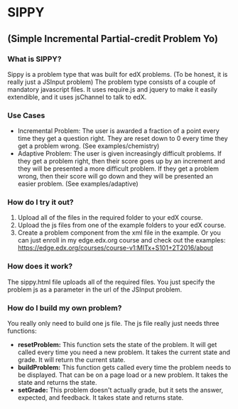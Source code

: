 # SIPPY
## (**S**imple **I**ncremental **P**artial-credit **P**roblem **Y**o)

### What is SIPPY?
Sippy is a problem type that was built for edX problems. (To be honest, it is really just a JSInput problem) 
The problem type consists of a couple of mandatory javascript files. It uses require.js and jquery to make it easily extendible, and it uses jsChannel to talk to edX.

### Use Cases
- Incremental Problem: The user is awarded a fraction of a point every time they get a question right. They are reset down to 0 every time they get a problem wrong. (See examples/chemistry)
- Adaptive Problem: The user is given increasingly difficult problems. If they get a problem right, then their score goes up by an increment and they will be presented a more difficult problem. If they get a problem wrong, then their score will go down and they will be presented an easier problem. (See examples/adaptive)

### How do I try it out?
1. Upload all of the files in the required folder to your edX course.
2. Upload the js files from one of the example folders to your edX course.
3. Create a problem component from the xml file in the example.
Or you can just enroll in my edge.edx.org course and check out the examples: https://edge.edx.org/courses/course-v1:MITx+S101+2T2016/about

### How does it work?
The sippy.html file uploads all of the required files. You just specify the problem js as a parameter in the url of the JSInput problem.

### How do I build my own problem?
You really only need to build one js file. The js file really just needs three functions:

- **resetProblem:** This function sets the state of the problem. It will get called every time you need a new problem. It takes the current state and grade. It will return the current state.
- **buildProblem:** This function gets called every time the problem needs to be displayed. That can be on a page load or a new problem. It takes the state and returns the state.
- **setGrade:** This problem doesn't actually grade, but it sets the answer, expected, and feedback. It takes state and returns state.